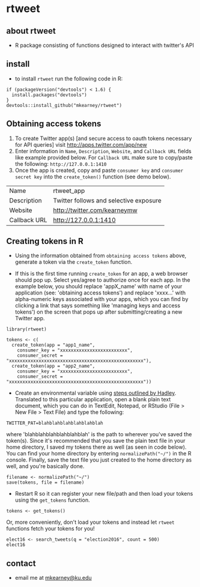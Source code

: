 # rtweet

## about rtweet
- R package consisting of functions designed to interact with twitter's API

## install
- to install `rtweet` run the following code in R:
```{r}
if (packageVersion("devtools") < 1.6) {
  install.packages("devtools")
}
devtools::install_github("mkearney/rtweet")
```

## Obtaining access tokens
1. To create Twitter app(s) [and secure access to oauth tokens necessary for API queries]
visit http://apps.twitter.com/app/new
2. Enter information in `Name`, `Description`, `Website`, and `Callback URL` 
fields like example provided below. For `Callback URL` make sure to copy/paste 
the following: `http://127.0.0.1:1410`
3. Once the app is created, copy and paste `consumer key` and `consumer secret key` 
into the `create_token()` function (see demo below).

|                 |                                         |
|-----------------|-----------------------------------------|
| Name            | rtweet_app                              |
| Description     | Twitter follows and selective exposure  |
| Website         | http://twitter.com/kearneymw            |
| Callback URL    | http://127.0.0.1:1410                   |

## Creating tokens in R

- Using the information obtained from `obtaining access tokens`
above, generate a token via the `create_token` function.

- If this is the first time running `create_token` for an
app, a web browser should pop up. Select yes/agree to 
authorize once for each app. In the example below, you should
replace 'appX_name' with name of your application 
(see: 'obtaining access tokens') and replace 'xxxx...' with 
alpha-numeric keys associated with your apps, which you can find by
clicking a link that says something like 'managing keys and access 
tokens') on the screen that pops up after submitting/creating a 
new Twitter app.

```{r, echo = TRUE, eval = FALSE}
library(rtweet)

tokens <- c(
  create_token(app = "app1_name",
    consumer_key = "xxxxxxxxxxxxxxxxxxxxxxxxx",
    consumer_secret = "xxxxxxxxxxxxxxxxxxxxxxxxxxxxxxxxxxxxxxxxxxxxxxxxxx"),
  create_token(app = "app2_name",
    consumer_key = "xxxxxxxxxxxxxxxxxxxxxxxxx",
    consumer_secret = "xxxxxxxxxxxxxxxxxxxxxxxxxxxxxxxxxxxxxxxxxxxxxxxxxx"))
```

- Create an environmental variable using [steps outlined by Hadley](https://github.com/hadley/httr/blob/master/vignettes/api-packages.Rmd).
Translated to this particular application, open a blank plain text 
document, which you can do in TextEdit, Notepad, or RStudio 
(File > New File > Text File) and type the following:

```
TWITTER_PAT=blahblahblahblahblahblah
```

where 'blahblahblahblahblahblah' is the path to wherever you've saved 
the token(s). Since it's recommended that you save the plain text file 
in your home directory, I saved my tokens there as well (as seen in 
code below). You can find your home directory by entering 
`normalizePath("~/")` in the R console. Finally, save the text file
you just created to the home directory as well, and you're basically
done.

```{r, echo = TRUE, eval = FALSE}
filename <- normalizePath("~/")
save(tokens, file = filename)
```

- Restart R so it can register your new file/path and then load your
tokens using the `get_tokens` function.

```{r, echo = TRUE, eval = FALSE}
tokens <- get_tokens()
```

Or, more conveniently, don't load your tokens and instead let 
`rtweet` functions fetch your tokens for you!

```{r, echo = TRUE, eval = FALSE}
elect16 <- search_tweets(q = "election2016", count = 500)
elect16
```

## contact
- email me at mkearney@ku.edu
